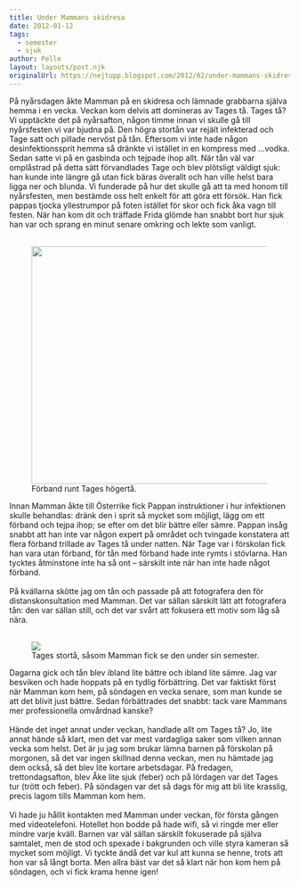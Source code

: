 ```yaml
---
title: Under Mammans skidresa
date: 2012-01-12
tags: 
  - semester
  - sjuk	
author: Pelle
layout: layouts/post.njk
originalUrl: https://nejtupp.blogspot.com/2012/02/under-mammans-skidresa.html
---
```


På nyårsdagen åkte Mamman på en skidresa och lämnade grabbarna själva hemma i en vecka. Veckan kom delvis att domineras av Tages tå. Tages tå? Vi upptäckte det på nyårsafton, någon timme innan vi skulle gå till nyårsfesten vi var bjudna på. Den högra stortån var rejält infekterad och Tage satt och pillade nervöst på tån. Eftersom vi inte hade någon desinfektionssprit hemma så dränkte vi istället in en kompress med ...vodka. Sedan satte vi på en gasbinda och tejpade ihop allt. När tån väl var omplåstrad på detta sätt förvandlades Tage och blev plötsligt väldigt sjuk: han kunde inte längre gå utan fick bäras överallt och han ville helst bara ligga ner och blunda. Vi funderade på hur det skulle gå att ta med honom till nyårsfesten, men bestämde oss helt enkelt för att göra ett försök. Han fick pappas tjocka yllestrumpor på foten istället för skor och fick åka vagn till festen. När han kom dit och träffade Frida glömde han snabbt bort hur sjuk han var och sprang en minut senare omkring och lekte som vanligt.<br><br>

<figure>
	<img src="../../../../img/Tages+ta%CC%8A-_MG_0740.jpg" width="426">
	<figcaption>Förband runt Tages högertå.</figcaption>
</figure>Innan Mamman åkte till Österrike fick Pappan instruktioner i hur infektionen skulle behandlas: dränk den i sprit så mycket som möjligt, lägg om ett förband och tejpa ihop; se efter om det blir bättre eller sämre. Pappan insåg snabbt att han inte var någon expert på området och tvingade konstatera att flera förband trillade av Tages tå under natten. När Tage var i förskolan fick han vara utan förband, för tån med förband hade inte rymts i stövlarna. Han tycktes åtminstone inte ha så ont – särskilt inte när han inte hade något förband.<br><br>På kvällarna skötte jag om tån och passade på att fotografera den för distanskonsultation med Mamman. Det var sällan särskilt lätt att fotografera tån: den var sällan still, och det var svårt att fokusera ett motiv som låg så nära.<br><br>

<figure>
	<img src="../../../../img/collage.png">
	<figcaption>Tages stortå, såsom Mamman fick se den under sin semester.</figcaption>
</figure>Dagarna gick och tån blev ibland lite bättre och ibland lite sämre. Jag var besviken och hade hoppats på en tydlig förbättring. Det var faktiskt först när Mamman kom hem, på söndagen en vecka senare, som man kunde se att det blivit just bättre. Sedan förbättrades det snabbt: tack vare Mammans mer professionella omvårdnad kanske?<br><div class="separator" style="clear: both; text-align: center;"><br></div>Hände det inget annat under veckan, handlade allt om Tages tå? Jo, lite annat hände så klart, men det var mest vardagliga saker som vilken annan vecka som helst. Det är ju jag som brukar lämna barnen på förskolan på morgonen, så det var ingen skillnad denna veckan, men nu hämtade jag dem också, så det blev lite kortare arbetsdagar. På fredagen, trettondagsafton, blev Åke lite sjuk (feber) och på lördagen var det Tages tur (trött och feber). På söndagen var det så dags för mig att bli lite krasslig, precis lagom tills Mamman kom hem.<br><br>Vi hade ju hållit kontakten med Mamman under veckan, för första gången med videotelefoni. Hotellet hon bodde på hade wifi, så vi ringde mer eller mindre varje kväll. Barnen var väl sällan särskilt fokuserade på själva samtalet, men de stod och spexade i bakgrunden och ville styra kameran så mycket som möjligt. Vi tyckte ändå det var kul att kunna se henne, trots att hon var så långt borta. Men allra bäst var det så klart när hon kom hem på söndagen, och vi fick krama henne igen!
